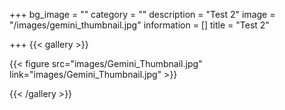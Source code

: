 +++
bg_image = ""
category = ""
description = "Test 2"
image = "/images/gemini_thumbnail.jpg"
information = []
title = "Test 2"

+++
{{< gallery >}} 

  {{< figure src="images/Gemini_Thumbnail.jpg" link="images/Gemini_Thumbnail.jpg" >}}  

{{< /gallery >}}